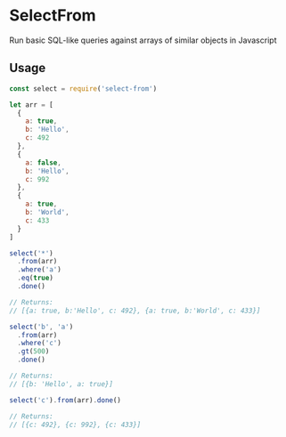 # SelectFrom

Run basic SQL-like queries against arrays of similar objects in Javascript

## Usage

```javascript
const select = require('select-from')

let arr = [
  {
    a: true,
    b: 'Hello',
    c: 492
  },
  {
    a: false,
    b: 'Hello',
    c: 992
  },
  {
    a: true,
    b: 'World',
    c: 433
  }
]

select('*')
  .from(arr)
  .where('a')
  .eq(true)
  .done()

// Returns:
// [{a: true, b:'Hello', c: 492}, {a: true, b:'World', c: 433}]

select('b', 'a')
  .from(arr)
  .where('c')
  .gt(500)
  .done()

// Returns:
// [{b: 'Hello', a: true}]

select('c').from(arr).done()

// Returns:
// [{c: 492}, {c: 992}, {c: 433}]
```